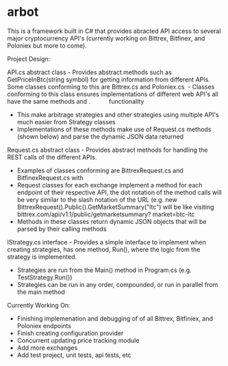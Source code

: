 # arbot 
This is a framework built in C# that provides abracted API access to several major cryptocurrency API's (currently working on Bittrex, Bitfinex, and Poloniex but more to come). 

Project Design:

API.cs abstract class - Provides abstract methods such as GetPriceInBtc(string symbol) for getting information from different APIs. Some classes conforming to this are Bittrex.cs and Poloniex.cs
  - Classes conforming to this class ensures implementations of different web API's all have the same methods and .               functionality
  - This make arbitrage strategies and other strategies using multiple API's much easier from Strategy classes 
  - Implementations of these methods make use of Request.cs methods (shown below) and parse the dynamic JSON data returned

Request.cs abstract class - Provides abstract methods for handling the REST calls of the different APIs. 
  - Examples of classes conforming are BittrexRequest.cs and BitfinexRequest.cs with
  - Request classes for each exchange implement a method for each endpoint of their respective API, the dot notation of the       method calls will be very similar to the slash notation of the URL (e.g. new                                                   BittrexRequest().Public().GetMarketSummary("ltc") will be like visiting bittrex.com/api/v1.1/public/getmarketsummary?         market=btc-ltc
  - Methods in these classes return dynamic JSON objects that will be parsed by their calling methods
 
IStrategy.cs interface - Provides a simple interface to implement when creating strategies, has one method, Run(), where the logic from the strategy is implemented.
  - Strategies are run from the Main() method in Program.cs (e.g. TestStrategy.Run())
  - Strategies can be run in any order, compounded, or run in parallel from the main method
  
  
  
  Currently Working On:
  - Finishing implemenation and debugging of of all Bittrex, Bitfiniex, and Poloniex endpoints
  - Finish creating configuration provider
  - Concurrent updating price tracking module
  - Add more exchanges
  - Add test project, unit tests, api tests, etc
 
